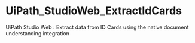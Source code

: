 # UiPath_StudioWeb_ExtractIdCards
UiPath Studio Web : Extract data from ID Cards using the native document understanding integration
